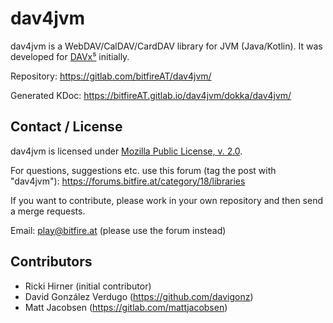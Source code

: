 
# dav4jvm

dav4jvm is a WebDAV/CalDAV/CardDAV library for JVM (Java/Kotlin). It was
developed for [DAVx⁵](https://www.davx5.com) initially.

Repository: https://gitlab.com/bitfireAT/dav4jvm/

Generated KDoc: https://bitfireAT.gitlab.io/dav4jvm/dokka/dav4jvm/


## Contact / License

dav4jvm is licensed under [Mozilla Public License, v. 2.0](LICENSE).

For questions, suggestions etc. use this forum (tag the post with "dav4jvm"):
https://forums.bitfire.at/category/18/libraries

If you want to contribute, please work in your own repository and then
send a merge requests.

Email: [play@bitfire.at](mailto:play@bitfire.at) (please use the forum instead)


## Contributors

  * Ricki Hirner (initial contributor)
  * David González Verdugo (https://github.com/davigonz)
  * Matt Jacobsen (https://gitlab.com/mattjacobsen)

